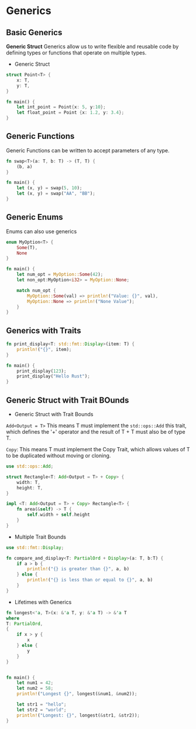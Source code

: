 # Generics

## Basic Generics

**Generic Struct**
Generics allow us to write flexible and reusable code by defining types or functions that operate on multiple types.

- Generic Struct

```rust
struct Point<T> {
    x: T,
    y: T,
}

fn main() {
    let int_point = Point{x: 5, y:10};
    let float_point = Point {x: 1.2, y: 3.4};
}

```

## Generic Functions

Generic Functions can be written to accept parameters of any type.

```rust
fn swap<T>(a: T, b: T) -> (T, T) {
    (b, a)
}

fn main() {
    let (x, y) = swap(5, 10);
    let (x, y) = swap("AA", "BB");
}
```

## Generic Enums

Enums can also use generics

```rust
enum MyOption<T> {
    Some(T),
    None
}

fn main() {
    let num_opt = MyOption::Some(42);
    let non_opt:MyOption<i32> = MyOption::None;

    match num_opt {
        MyOption::Some(val) => println!("Value: {}", val),
        MyOption::None => println!("None Value");
    }
}
```

## Generics with Traits

```rust
fn print_display<T: std::fmt::Display>(item: T) {
    println!("{}", item);
}

fn main() {
    print_display(123);
    print_display("Hello Rust");
}
```

## Generic Struct with Trait BOunds

- Generic Struct with Trait Bounds

`Add<Output = T>` This means T must implement the `std::ops::Add` this trait, which defines the '+' operator and the result of T + T must also be of type T.

`Copy`: This means T must implement the Copy Trait, which allows values of T to be duplicated without moving or cloning.

```rust
use std::ops::Add;

struct Rectangle<T: Add<Output = T> + Copy> {
    width: T,
    height: T,
}

impl <T: Add<Output = T> + Copy> Rectangle<T> {
    fn area(&self) -> T {
        self.width + self.height
    }
}
```

- Multiple Trait Bounds

```rust
use std::fmt::Display;

fn compare_and_display<T: PartialOrd + Display>(a: T, b:T) {
    if a > b {
        println!("{} is greater than {}", a, b)
    } else {
        println!("{} is less than or equal to {}", a, b)
    }
}
```

- Lifetimes with Generics

```rust
fn longest<'a, T>(x: &'a T, y: &'a T) -> &'a T
where
T: PartialOrd,
{
    if x > y {
        x
    } else {
        y
    }
}


fn main() {
    let num1 = 42;
    let num2 = 58;
    println!("Longest {}", longest(&num1, &num2));

    let str1 = "hello";
    let str2 = "world";
    println!("Longest: {}", longest(&str1, &str2));
}

```
